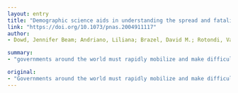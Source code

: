```yaml
---
layout: entry
title: "Demographic science aids in understanding the spread and fatality rates of COVID-19"
link: "https://doi.org/10.1073/pnas.2004911117"
author:
- Dowd, Jennifer Beam; Andriano, Liliana; Brazel, David M.; Rotondi, Valentina; Block, Per; Ding, Xuejie; Liu, Yan; Mills, Melinda C.

summary:
- "governments around the world must rapidly mobilize and make difficult policy decisions to mitigate the coronavirus disease 2019 (COVID-19) pandemic. We examine the role of age structure in deaths thus far in Italy and South Korea. This powerful interaction of demography suggests that social distancing and other policies to slow transmission should consider the age composition of local and national contexts."

original:
- "Governments around the world must rapidly mobilize and make difficult policy decisions to mitigate the coronavirus disease 2019 (COVID-19) pandemic. Because deaths have been concentrated at older ages, we highlight the important role of demography, particularly, how the age structure of a population may help explain differences in fatality rates across countries and how transmission unfolds. We examine the role of age structure in deaths thus far in Italy and South Korea and illustrate how the pandemic could unfold in populations with similar population sizes but different age structures, showing a dramatically higher burden of mortality in countries with older versus younger populations. This powerful interaction of demography and current age-specific mortality for COVID-19 suggests that social distancing and other policies to slow transmission should consider the age composition of local and national contexts as well as intergenerational interactions. We also call for countries to provide case and fatality data disaggregated by age and sex to improve real-time targeted forecasting of hospitalization and critical care needs."
---
```


